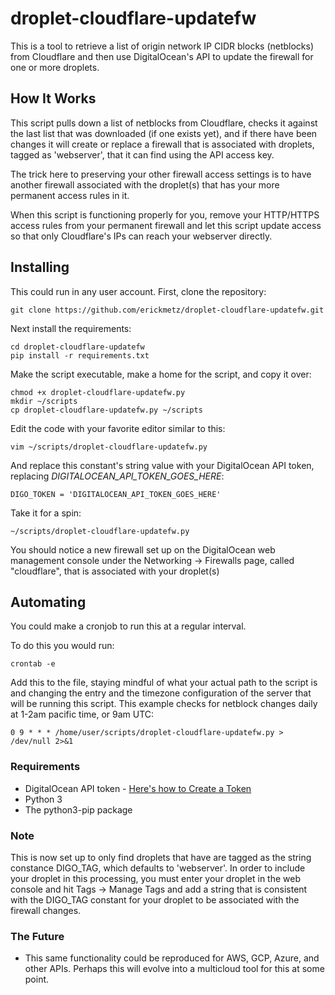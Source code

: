 # droplet-cloudflare-updatefw
This is a tool to retrieve a list of origin network IP CIDR blocks (netblocks) from Cloudflare and then use DigitalOcean's API to update the firewall for one or more droplets.

## How It Works
This script pulls down a list of netblocks from Cloudflare, checks it against the last list that was downloaded (if one exists yet), and if there have been changes it will create or replace a firewall that is associated with droplets, tagged as 'webserver', that it can find using the API access key.

The trick here to preserving your other firewall access settings is to have another firewall associated with the droplet(s) that has your more permanent access rules in it.

When this script is functioning properly for you, remove your HTTP/HTTPS access rules from your permanent firewall and let this script update access so that only Cloudflare's IPs can reach your webserver directly.

## Installing
This could run in any user account. First, clone the repository:
```console
git clone https://github.com/erickmetz/droplet-cloudflare-updatefw.git
```

Next install the requirements:
```console
cd droplet-cloudflare-updatefw
pip install -r requirements.txt
```

Make the script executable, make a home for the script, and copy it over:
```console
chmod +x droplet-cloudflare-updatefw.py
mkdir ~/scripts
cp droplet-cloudflare-updatefw.py ~/scripts
```

Edit the code with your favorite editor similar to this:
```console
vim ~/scripts/droplet-cloudflare-updatefw.py
```

And replace this constant's string value with your DigitalOcean API token, replacing *DIGITALOCEAN_API_TOKEN_GOES_HERE*:
```
DIGO_TOKEN = 'DIGITALOCEAN_API_TOKEN_GOES_HERE'

```

Take it for a spin:
```console
~/scripts/droplet-cloudflare-updatefw.py
```

You should notice a new firewall set up on the DigitalOcean web management console under the Networking -> Firewalls page, called "cloudflare", that is associated with your droplet(s)

## Automating
You could make a cronjob to run this at a regular interval.

To do this you would run:
```console
crontab -e
```

Add this to the file, staying mindful of what your actual path to the script is and changing the entry and the timezone configuration of the server that will be running this script. This example checks for netblock changes daily at 1-2am pacific time, or 9am UTC:
```
0 9 * * * /home/user/scripts/droplet-cloudflare-updatefw.py > /dev/null 2>&1

```

### Requirements
* DigitalOcean API token - [Here's how to Create a Token](https://docs.digitalocean.com/reference/api/create-personal-access-token/)
* Python 3
* The python3-pip package

### Note
This is now set up to only find droplets that have are tagged as the string constance DIGO_TAG, which defaults to 'webserver'. In order to include your droplet in this processing, you must enter your droplet in the web console and hit Tags -> Manage Tags and add a string that is consistent with the DIGO_TAG constant for your droplet to be associated with the firewall changes.

### The Future
* This same functionality could be reproduced for AWS, GCP, Azure, and other APIs. Perhaps this will evolve into a multicloud tool for this at some point.
